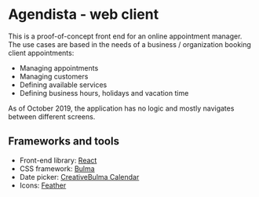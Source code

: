 # Agendista - web client

This is a proof-of-concept front end for an online appointment manager. The use cases are based in 
the needs of a business / organization booking client appointments:
* Managing appointments
* Managing customers
* Defining available services
* Defining business hours, holidays and vacation time

As of October 2019, the application has no logic and mostly navigates between different screens.

## Frameworks and tools 

* Front-end library: [React](https://github.com/facebook/create-react-app)
* CSS framework: [Bulma](https://bulma.io/)
* Date picker: [CreativeBulma Calendar](https://creativebulma.net/product/calendar)
* Icons: [Feather](https://feathericons.com/)